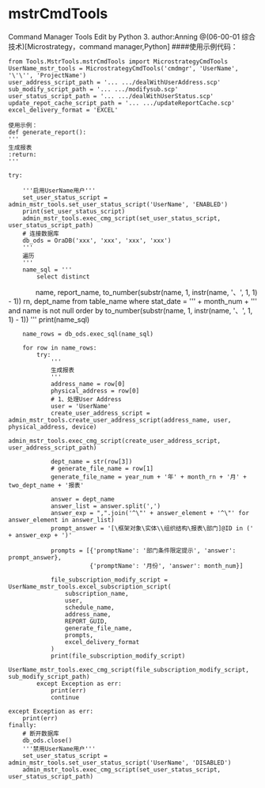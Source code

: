 # mstrCmdTools
Command Manager Tools Edit by Python 3.
author:Anning
@(06-00-01 综合技术)[Microstrategy，command manager,Python]
####使用示例代码：
    
    from Tools.MstrTools.mstrCmdTools import MicrostrategyCmdTools 
    UserName_mstr_tools = MicrostrategyCmdTools('cmdmgr', 'UserName', '\'\'', 'ProjectName')
    user_address_script_path = '... .../dealWithUserAddress.scp'
    sub_modify_script_path = '... .../modifysub.scp'
    user_status_script_path = '... .../dealWithUserStatus.scp'
    update_repot_cache_script_path = '... .../updateReportCache.scp'
    excel_delivery_format = 'EXCEL'
    
    使用示例：
    def generate_report():
    '''
    生成报表
    :return:
    '''

    try:
        
        '''启用UserName用户'''
        set_user_status_script = admin_mstr_tools.set_user_status_script('UserName', 'ENABLED')
        print(set_user_status_script)
        admin_mstr_tools.exec_cmg_script(set_user_status_script, user_status_script_path)
        # 连接数据库
        db_ods = OraDB('xxx', 'xxx', 'xxx', 'xxx')
        '''
        遍历
        '''
        name_sql = '''
            select distinct
               name,
               report_name,
               to_number(substr(name, 1, instr(name, '、', 1, 1) - 1)) rn,
               dept_name
          from table_name
         where stat_date = ''' + month_num + '''
           and name is not null
        order by to_number(substr(name, 1, instr(name, '、', 1, 1) - 1))
        '''
        print(name_sql)

        name_rows = db_ods.exec_sql(name_sql)

        for row in name_rows:
            try:
                '''
                生成报表
                '''
                address_name = row[0]
                physical_address = row[0]
                # 1、处理User Address
                user = 'UserName'
                create_user_address_script = admin_mstr_tools.create_user_address_script(address_name, user, physical_address, device)
                admin_mstr_tools.exec_cmg_script(create_user_address_script, user_address_script_path)

                dept_name = str(row[3])
                # generate_file_name = row[1]
                generate_file_name = year_num + '年' + month_rn + '月' + two_dept_name + '报表'

                answer = dept_name
                answer_list = answer.split(',')
                answer_exp = ",".join('^\"' + answer_element + '^\"' for answer_element in answer_list)
                prompt_answer = '[\框架对象\实体\\组织结构\报表\部门]@ID in (' + answer_exp + ')'

                prompts = [{'promptName': '部门条件限定提示', 'answer': prompt_answer},
                           {'promptName': '月份', 'answer': month_num}]

                file_subscription_modify_script = UserName_mstr_tools.excel_subscription_script(
                    subscription_name,
                    user,
                    schedule_name,
                    address_name,
                    REPORT_GUID,
                    generate_file_name,
                    prompts,
                    excel_delivery_format
                )
                print(file_subscription_modify_script)
                UserName_mstr_tools.exec_cmg_script(file_subscription_modify_script, sub_modify_script_path)
            except Exception as err:
                print(err)
                continue

    except Exception as err:
        print(err)
    finally:
        # 断开数据库
        db_ods.close()
        '''禁用UserName用户'''
        set_user_status_script = admin_mstr_tools.set_user_status_script('UserName', 'DISABLED')
        admin_mstr_tools.exec_cmg_script(set_user_status_script, user_status_script_path)
